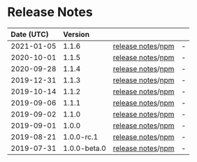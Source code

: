 # Release Notes

| Date (UTC) | Version |  |  |
| :-- | :-- | :--: | :-- |
| 2021-01-05 | 1.1.6 | [release notes](v1.1.6/README.md)/[npm](https://www.npmjs.com/package/@myanmartools/zawgyi-unicode-translit-rules/v/v1.1.6) | - |
| 2020-10-01 | 1.1.5 | [release notes](v1.1.5/README.md)/[npm](https://www.npmjs.com/package/@myanmartools/zawgyi-unicode-translit-rules/v/v1.1.5) | - |
| 2020-09-28 | 1.1.4 | [release notes](v1.1.4/README.md)/[npm](https://www.npmjs.com/package/@myanmartools/zawgyi-unicode-translit-rules/v/v1.1.4) | - |
| 2019-12-31 | 1.1.3 | [release notes](v1.1.3/README.md)/[npm](https://www.npmjs.com/package/@myanmartools/zawgyi-unicode-translit-rules/v/v1.1.3) | - |
| 2019-10-14 | 1.1.2 | [release notes](v1.1.2/README.md)/[npm](https://www.npmjs.com/package/@myanmartools/zawgyi-unicode-translit-rules/v/v1.1.2) | - |
| 2019-09-06 | 1.1.1 | [release notes](v1.1.1/README.md)/[npm](https://www.npmjs.com/package/@myanmartools/zawgyi-unicode-translit-rules/v/v1.1.1) | - |
| 2019-09-02 | 1.1.0 | [release notes](v1.1.0/README.md)/[npm](https://www.npmjs.com/package/@myanmartools/zawgyi-unicode-translit-rules/v/v1.1.0) | - |
| 2019-09-01 | 1.0.0 | [release notes](v1.0.0/README.md)/[npm](https://www.npmjs.com/package/@myanmartools/zawgyi-unicode-translit-rules/v/v1.0.0) | - |
| 2019-08-21 | 1.0.0-rc.1 | [release notes](v1.0.0-rc.1/README.md)/[npm](https://www.npmjs.com/package/@myanmartools/zawgyi-unicode-translit-rules/v/v1.0.0-rc.1) | - |
| 2019-07-31 | 1.0.0-beta.0 | [release notes](v1.0.0-beta.0/README.md)/[npm](https://www.npmjs.com/package/@myanmartools/zawgyi-unicode-translit-rules/v/1.0.0-beta.0) | - |
